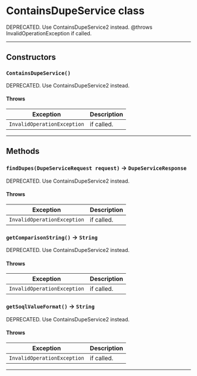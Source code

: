 # ContainsDupeService class

DEPRECATED. Use ContainsDupeService2 instead. @throws InvalidOperationException if called.

---
## Constructors
### `ContainsDupeService()`

DEPRECATED. Use ContainsDupeService2 instead.
#### Throws
|Exception|Description|
|---------|-----------|
|`InvalidOperationException` |  if called. |

---
## Methods
### `findDupes(DupeServiceRequest request)` → `DupeServiceResponse`

DEPRECATED. Use ContainsDupeService2 instead.

#### Throws
|Exception|Description|
|---------|-----------|
|`InvalidOperationException` |  if called. |

### `getComparisonString()` → `String`

DEPRECATED. Use ContainsDupeService2 instead.

#### Throws
|Exception|Description|
|---------|-----------|
|`InvalidOperationException` |  if called. |

### `getSoqlValueFormat()` → `String`

DEPRECATED. Use ContainsDupeService2 instead.

#### Throws
|Exception|Description|
|---------|-----------|
|`InvalidOperationException` |  if called. |

---
